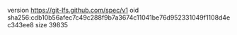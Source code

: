 version https://git-lfs.github.com/spec/v1
oid sha256:cdb10b56afec7c49c288f9b7a3674c11041be76d952331049f1108d4ec343ee8
size 39835
